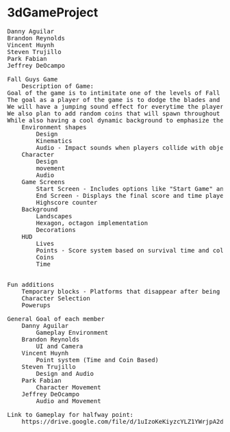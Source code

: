 # 3dGameProject
<pre>
Danny Aguilar
Brandon Reynolds
Vincent Huynh 
Steven Trujillo 
Park Fabian
Jeffrey DeOcampo

Fall Guys Game
    Description of Game:
Goal of the game is to intimitate one of the levels of Fall Guys. Where we will have the level of Falls Guys, where we have some sort of propellar that has         multiple fans. 
The goal as a player of the game is to dodge the blades and stay on the platform as long they can while these blades rotate clockwise and counterclockwise simeultaneously. 
We will have a jumping sound effect for everytime the player tries to jump and a collision sound everytime the player collides with a propellar.
We also plan to add random coins that will spawn throughout the platform for the player to earn points on a scoreboard.          
While also having a cool dynamic background to emphasize the scene of the game. 
    Environment shapes
        Design 
        Kinematics
        Audio - Impact sounds when players collide with objects or fall off.
    Character
        Design 
        movement 
        Audio
    Game Screens
        Start Screen - Includes options like "Start Game" and "Settings."
        End Screen - Displays the final score and time played.
        Highscore counter
    Background
        Landscapes
        Hexagon, octagon implementation
        Decorations
    HUD
        Lives
        Points - Score system based on survival time and collected items.
        Coins
        Time


Fun additions
    Temporary blocks - Platforms that disappear after being stepped on, adding a challenge.
    Character Selection
    Powerups

General Goal of each member
    Danny Aguilar
        Gameplay Environment
    Brandon Reynolds
        UI and Camera
    Vincent Huynh 
        Point system (Time and Coin Based)
    Steven Trujillo 
        Design and Audio
    Park Fabian
        Character Movement
    Jeffrey DeOcampo
        Audio and Movement

Link to Gameplay for halfway point:
    https://drive.google.com/file/d/1uIzoKeKiyzcYLZ1YWrjpA2dURXBPScIs/view?usp=sharing
<pre>

